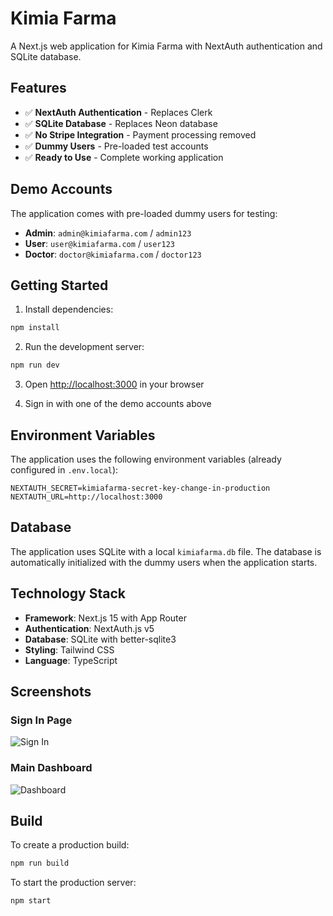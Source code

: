 # Kimia Farma

A Next.js web application for Kimia Farma with NextAuth authentication and SQLite database.

## Features

- ✅ **NextAuth Authentication** - Replaces Clerk
- ✅ **SQLite Database** - Replaces Neon database  
- ✅ **No Stripe Integration** - Payment processing removed
- ✅ **Dummy Users** - Pre-loaded test accounts
- ✅ **Ready to Use** - Complete working application

## Demo Accounts

The application comes with pre-loaded dummy users for testing:

- **Admin**: `admin@kimiafarma.com` / `admin123`
- **User**: `user@kimiafarma.com` / `user123`  
- **Doctor**: `doctor@kimiafarma.com` / `doctor123`

## Getting Started

1. Install dependencies:
```bash
npm install
```

2. Run the development server:
```bash
npm run dev
```

3. Open [http://localhost:3000](http://localhost:3000) in your browser

4. Sign in with one of the demo accounts above

## Environment Variables

The application uses the following environment variables (already configured in `.env.local`):

```env
NEXTAUTH_SECRET=kimiafarma-secret-key-change-in-production
NEXTAUTH_URL=http://localhost:3000
```

## Database

The application uses SQLite with a local `kimiafarma.db` file. The database is automatically initialized with the dummy users when the application starts.

## Technology Stack

- **Framework**: Next.js 15 with App Router
- **Authentication**: NextAuth.js v5
- **Database**: SQLite with better-sqlite3
- **Styling**: Tailwind CSS
- **Language**: TypeScript

## Screenshots

### Sign In Page
![Sign In](https://github.com/user-attachments/assets/8cf0b6f8-b67d-4d91-a04d-311ad0d9d4d0)

### Main Dashboard  
![Dashboard](https://github.com/user-attachments/assets/5bdaf51a-7ae1-4544-be6c-fc7862f29d70)

## Build

To create a production build:

```bash
npm run build
```

To start the production server:

```bash
npm start
```
